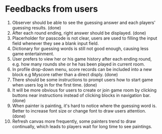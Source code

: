 Feedbacks from users
=====================

1. Observer should be able to see the guessing answer and each players' guessing results. (done)
2. After each round ending, right answer should be displayed. (done)
3. Placerholder for passcode is not clear, users are used to filling the input field whenever they see a blank input field.
4. Dictionary for guessing words is still not good enough, causing less game entertainment.
5. User prefers to view her or his game history after each ending round, e.g. how many rounds she or he has been played in current room.
6. In profile drop-down menu, score records can be included into a new block e.g Myscore rather than a direct disply. (done)
7. There should be some instructions to prompt users how to start game when users log in for the first time. (done)
8. It will be more obvious for users to create or join game room by clicking buttons near instructions instead of clicking blocks in navigation bar. (done)
9. When painter is painting, it's hard to notice where the guessing word is. Better to increase font size or change font to draw users attention. (done)
10. Refresh canvas more frequently, some painters trend to draw continually, which leads to players wait for long time to see paintings.
